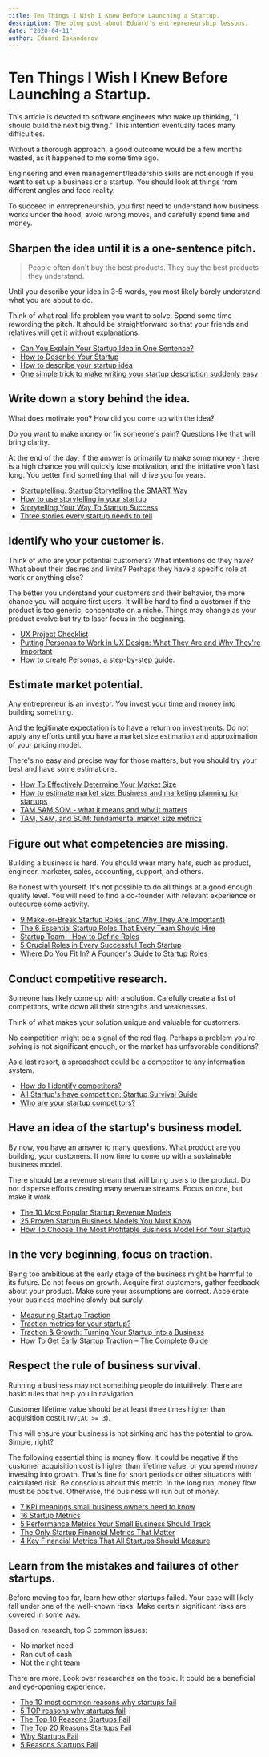 ```yaml
---
title: Ten Things I Wish I Knew Before Launching a Startup.
description: The blog post about Eduard's entrepreneurship lessons.
date: "2020-04-11"
author: Eduard Iskandarov
---
```


# Ten Things I Wish I Knew Before Launching a Startup.

This article is devoted to software engineers who wake up thinking, "I should build the next big thing." This intention eventually faces many difficulties.

Without a thorough approach, a good outcome would be a few months wasted, as it happened to me some time ago.

Engineering and even management/leadership skills are not enough if you want to set up a business or a startup. You should look at things from different angles and face reality.

To succeed in entrepreneurship, you first need to understand how business works under the hood, avoid wrong moves, and carefully spend time and money.


## Sharpen the idea until it is a one-sentence pitch.

> People often don't buy the best products. They buy the best products they understand. 

Until you describe your idea in 3-5 words, you most likely barely understand what you are about to do.

Think of what real-life problem you want to solve. Spend some time rewording the pitch. It should be straightforward so that your friends and relatives will get it without explanations.

- [Can You Explain Your Startup Idea in One Sentence?](https://fi.co/insight/can-you-explain-your-startup-idea-in-one-sentence)
- [How to Describe Your Startup](https://austinstartups.com/how-to-describe-your-startup-c344e08d2bbd)
- [How to describe your startup idea](https://medium.com/@gtabidze/describe-your-idea-framework-2bfca3dc6ec9)
- [One simple trick to make writing your startup description suddenly easy](https://www.alexanderjarvis.com/one-simple-trick-to-make-writing-your-startup-description-suddenly-easy/)


## Write down a story behind the idea.

What does motivate you? How did you come up with the idea?

Do you want to make money or fix someone's pain? Questions like that will bring clarity.

At the end of the day, if the answer is primarily to make some money - there is a high chance you will quickly lose motivation, and the initiative won't last long. You better find something that will drive you for years.

- [Startuptelling: Startup Storytelling the SMART Way](https://fi.co/insight/startuptelling-startup-storytelling-the-smart-way)
- [How to use storytelling in your startup](https://medium.com/swlh/how-to-use-storytelling-in-your-startup-d8b57db375fd)
- [Storytelling Your Way To Startup Success](https://medium.com/@cambridgetricia/storytelling-your-way-to-startup-success-8a75bce01594)
- [Three stories every startup needs to tell](https://www.fastcompany.com/90328836/three-stories-every-startup-needs-to-tell)


## Identify who your customer is.

Think of who are your potential customers? What intentions do they have? What about their desires and limits? Perhaps they have a specific role at work or anything else?

The better you understand your customers and their behavior, the more chance you will acquire first users. It will be hard to find a customer if the product is too generic, concentrate on a niche. Things may change as your product evolve but try to laser focus in the beginning.

- [UX Project Checklist](https://uxchecklist.github.io/)
- [Putting Personas to Work in UX Design: What They Are and Why They're Important](https://xd.adobe.com/ideas/process/user-research/putting-personas-to-work-in-ux-design/)
- [How to create Personas, a step-by-step guide.](https://uxplanet.org/how-to-create-personas-step-by-step-guide-303d7b0d81b4)


## Estimate market potential.

Any entrepreneur is an investor. You invest your time and money into building something.

And the legitimate expectation is to have a return on investments. Do not apply any efforts until you have a market size estimation and approximation of your pricing model.

There's no easy and precise way for those matters, but you should try your best and have some estimations.

- [How To Effectively Determine Your Market Size](https://www.forbes.com/sites/alejandrocremades/2018/09/23/how-to-effectively-determine-your-market-size/)
- [How to estimate market size: Business and marketing planning for startups](https://learn.marsdd.com/article/how-to-estimate-market-size-business-and-marketing-planning-for-startups/)
- [TAM SAM SOM - what it means and why it matters](https://www.thebusinessplanshop.com/blog/en/entry/tam_sam_som)
- [TAM, SAM, and SOM: fundamental market size metrics](https://www.lean-case.com/tam-sam-som/)


## Figure out what competencies are missing.

Building a business is hard. You should wear many hats, such as product, engineer, marketer, sales, accounting, support, and others.

Be honest with yourself. It's not possible to do all things at a good enough quality level. You will need to find a co-founder with relevant experience or outsource some activity.

- [9 Make-or-Break Startup Roles (and Why They Are Important)](https://masschallenge.org/article/important-startup-roles)
- [The 6 Essential Startup Roles That Every Team Should Hire](https://www.rocketspace.com/tech-startups/the-6-essential-startup-roles-that-every-team-should-hire)
- [Startup Team – How to Define Roles](https://blog.thehub.io/blog/define-roles-startup-team/)
- [5 Crucial Roles in Every Successful Tech Startup](https://brainhub.eu/blog/5-crucial-roles-in-every-tech-startup/)
- [Where Do You Fit In? A Founder's Guide to Startup Roles](https://fi.co/insight/where-do-you-fit-in-a-founder-s-guide-to-startup-roles)


## Conduct competitive research.

Someone has likely come up with a solution. Carefully create a list of competitors, write down all their strengths and weaknesses.

Think of what makes your solution unique and valuable for customers.

No competition might be a signal of the red flag. Perhaps a problem you're solving is not significant enough, or the market has unfavorable conditions?

As a last resort, a spreadsheet could be a competitor to any information system.

- [How do I identify competitors?](https://learn.marsdd.com/article/identify-competitors/)
- [All Startup's have competition: Startup Survival Guide](https://medium.com/swlh/all-startups-have-competition-startup-survival-guide-62097d9bc478)
- [Who are your startup competitors?](https://www.alexanderjarvis.com/who-are-your-startup-competitors/)


## Have an idea of the startup's business model.

By now, you have an answer to many questions. What product are you building, your customers. It now time to come up with a sustainable business model.

There should be a revenue stream that will bring users to the product. Do not disperse efforts creating many revenue streams. Focus on one, but make it work.

- [The 10 Most Popular Startup Revenue Models](https://fi.co/insight/the-10-most-popular-startup-revenue-models)
- [25 Proven Startup Business Models You Must Know](https://www.nexea.co/25-business-models-for-every-startup/)
- [How To Choose The Most Profitable Business Model For Your Startup](https://getgist.com/how-to-choose-the-most-profitable-business-model-for-your-startup/)


## In the very beginning, focus on traction.

Being too ambitious at the early stage of the business might be harmful to its future. Do not focus on growth. Acquire first customers, gather feedback about your product. Make sure your assumptions are correct. Accelerate your business machine slowly but surely.

- [Measuring Startup Traction](https://www.caycon.com/blog/2018/10/measuring-startup-traction)
- [Traction metrics for your startup?](https://medium.com/@awesomelok/traction-metrics-for-your-startup-e045d6572610)
- [Traction & Growth: Turning Your Startup into a Business](https://fi.co/insight/traction-growth-turning-your-startup-into-a-business)
- [How To Get Early Startup Traction – The Complete Guide](https://growthrocks.com/blog/early-startup-traction/)


## Respect the rule of business survival.

Running a business may not something people do intuitively. There are basic rules that help you in navigation.

Customer lifetime value should be at least three times higher than acquisition cost(`LTV/CAC >= 3`).

This will ensure your business is not sinking and has the potential to grow. Simple, right?

The following essential thing is money flow. It could be negative if the customer acquisition cost is higher than lifetime value, or you spend money investing into growth. That's fine for short periods or other situations with calculated risk. Be conscious about this metric. In the long run, money flow must be positive. Otherwise, the business will run out of money.

- [7 KPI meanings small business owners need to know](https://quickbooks.intuit.com/r/financial-management/top-5-financial-metrics-to-track-to-ensure-startup-success/)
- [16 Startup Metrics](https://a16z.com/2015/08/21/16-metrics/)
- [5 Performance Metrics Your Small Business Should Track](https://www.inc.com/craig-bloem/5-key-metrics-every-early-stage-business-must-track.html)
- [The Only Startup Financial Metrics That Matter](https://getvested.io/blog/startup-financial-metrics/)
- [4 Key Financial Metrics That All Startups Should Measure](https://medium.com/swlh/4-key-financial-metrics-that-all-startups-should-measure-8302ea640f6f)


## Learn from the mistakes and failures of other startups.

Before moving too far, learn how other startups failed. Your case will likely fall under one of the well-known risks. Make certain significant risks are covered in some way.

Based on research, top 3 common issues:

- No market need
- Ran out of cash
- Not the right team

There are more. Look over researches on the topic. It could be a beneficial and eye-opening experience.

- [The 10 most common reasons why startups fail](https://www.eu-startups.com/2018/09/the-10-most-common-reasons-why-startups-fail/)
- [5 TOP reasons why startups fail](https://www.lead-innovation.com/english-blog/reasons-startups-fail)
- [The Top 10 Reasons Startups Fail](https://medium.com/swlh/the-top-10-reasons-startups-fail-ab3196d70568)
- [The Top 20 Reasons Startups Fail](https://s3-us-west-2.amazonaws.com/cbi-content/research-reports/The-20-Reasons-Startups-Fail.pdf)
- [Why Startups Fail](https://www.forbes.com/sites/deniselyohn/2019/05/01/why-start-ups-fail/#5295943728a5)
- [5 Reasons Startups Fail](https://www.forentrepreneurs.com/why-startups-fail/)
